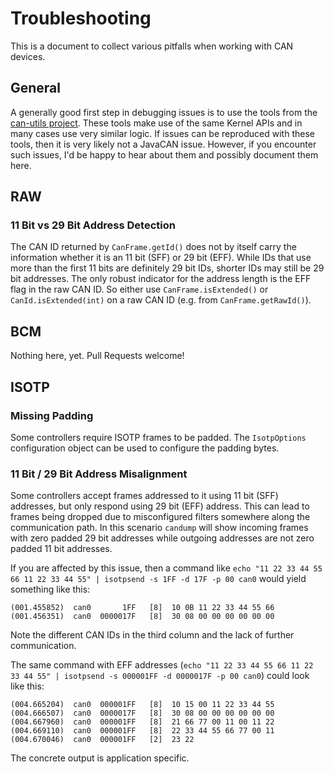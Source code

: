 # Troubleshooting

This is a document to collect various pitfalls when working with CAN devices.

## General

A generally good first step in debugging issues is to use the tools from the [can-utils project](https://github.com/linux-can/can-utils). These tools make use of the same Kernel APIs and in many cases use very similar logic. If issues can be reproduced with these tools, then it is very likely not a JavaCAN issue. However, if you encounter such issues, I'd be happy to hear about them and possibly document them here.

## RAW

### 11 Bit vs 29 Bit Address Detection

The CAN ID returned by `CanFrame.getId()` does not by itself carry the information whether it is an 11 bit (SFF) or 29 bit (EFF).
While IDs that use more than the first 11 bits are definitely 29 bit IDs, shorter IDs may still be 29 bit addresses.
The only robust indicator for the address length is the EFF flag in the raw CAN ID. So either use `CanFrame.isExtended()` or
`CanId.isExtended(int)` on a raw CAN ID (e.g. from `CanFrame.getRawId()`).

## BCM

Nothing here, yet. Pull Requests welcome!

## ISOTP

### Missing Padding

Some controllers require ISOTP frames to be padded. The `IsotpOptions` configuration object can be used to configure the padding bytes.

### 11 Bit / 29 Bit Address Misalignment

Some controllers accept frames addressed to it using 11 bit (SFF) addresses, but only respond using 29 bit (EFF) address. This can lead to frames being dropped due to misconfigured filters somewhere along the communication path. In this scenario `candump` will show incoming frames with zero padded 29 bit addresses while outgoing addresses are not zero padded 11 bit addresses.

If you are affected by this issue, then a command like `echo "11 22 33 44 55 66 11 22 33 44 55" | isotpsend -s 1FF -d 17F -p 00 can0` would yield something like this:

```
(001.455852)  can0       1FF   [8]  10 0B 11 22 33 44 55 66
(001.456351)  can0  0000017F   [8]  30 08 00 00 00 00 00 00
```

Note the different CAN IDs in the third column and the lack of further communication.

The same command with EFF addresses (`echo "11 22 33 44 55 66 11 22 33 44 55" | isotpsend -s 000001FF -d 0000017F -p 00 can0`) could look like this:

```
(004.665204)  can0  000001FF   [8]  10 15 00 11 22 33 44 55
(004.666507)  can0  0000017F   [8]  30 08 00 00 00 00 00 00
(004.667960)  can0  000001FF   [8]  21 66 77 00 11 00 11 22
(004.669110)  can0  000001FF   [8]  22 33 44 55 66 77 00 11
(004.670046)  can0  000001FF   [2]  23 22
```

The concrete output is application specific.

